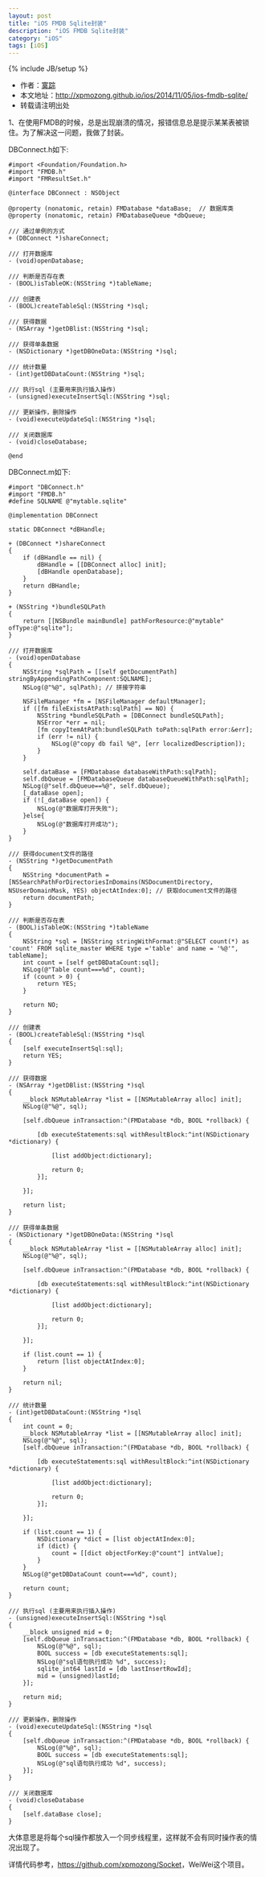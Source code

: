 ```yaml
---
layout: post
title: "iOS FMDB Sqlite封装"
description: "iOS FMDB Sqlite封装"
category: "iOS"
tags: [iOS]
---
```

{% include JB/setup %}

*	作者：<a href="http://weibo.com/xpmozong" target="blank">寞踪</a>
*	本文地址：http://xpmozong.github.io/ios/2014/11/05/ios-fmdb-sqlite/
*	转载请注明出处

1、在使用FMDB的时候，总是出现崩溃的情况，报错信息总是提示某某表被锁住。为了解决这一问题，我做了封装。

DBConnect.h如下:
	
	#import <Foundation/Foundation.h>
	#import "FMDB.h"
	#import "FMResultSet.h"

	@interface DBConnect : NSObject

	@property (nonatomic, retain) FMDatabase *dataBase;  // 数据库类
	@property (nonatomic, retain) FMDatabaseQueue *dbQueue;

	/// 通过单例的方式
	+ (DBConnect *)shareConnect;

	/// 打开数据库
	- (void)openDatabase;

	/// 判断是否存在表
	- (BOOL)isTableOK:(NSString *)tableName;

	/// 创建表
	- (BOOL)createTableSql:(NSString *)sql;

	/// 获得数据
	- (NSArray *)getDBlist:(NSString *)sql;

	/// 获得单条数据
	- (NSDictionary *)getDBOneData:(NSString *)sql;

	/// 统计数量
	- (int)getDBDataCount:(NSString *)sql;

	/// 执行sql (主要用来执行插入操作)
	- (unsigned)executeInsertSql:(NSString *)sql;

	/// 更新操作，删除操作
	- (void)executeUpdateSql:(NSString *)sql;

	/// 关闭数据库
	- (void)closeDatabase;

	@end

DBConnect.m如下:
	
	#import "DBConnect.h"
	#import "FMDB.h"
	#define SQLNAME @"mytable.sqlite"

	@implementation DBConnect

	static DBConnect *dBHandle;

	+ (DBConnect *)shareConnect
	{
	    if (dBHandle == nil) {
	        dBHandle = [[DBConnect alloc] init];
	        [dBHandle openDatabase];
	    }
	    return dBHandle;
	}

	+ (NSString *)bundleSQLPath
	{
	    return [[NSBundle mainBundle] pathForResource:@"mytable" ofType:@"sqlite"];
	}

	/// 打开数据库
	- (void)openDatabase
	{
	    NSString *sqlPath = [[self getDocumentPath] stringByAppendingPathComponent:SQLNAME];
	    NSLog(@"%@", sqlPath); // 拼接字符串
	    
	    NSFileManager *fm = [NSFileManager defaultManager];
	    if ([fm fileExistsAtPath:sqlPath] == NO) {
	        NSString *bundleSQLPath = [DBConnect bundleSQLPath];
	        NSError *err = nil;
	        [fm copyItemAtPath:bundleSQLPath toPath:sqlPath error:&err];
	        if (err != nil) {
	            NSLog(@"copy db fail %@", [err localizedDescription]);
	        }
	    }
	    
	    self.dataBase = [FMDatabase databaseWithPath:sqlPath];
	    self.dbQueue = [FMDatabaseQueue databaseQueueWithPath:sqlPath];
	    NSLog(@"self.dbQueue==%@", self.dbQueue);
	    [_dataBase open];
	    if (![_dataBase open]) {
	        NSLog(@"数据库打开失败");
	    }else{
	        NSLog(@"数据库打开成功");
	    }
	}

	/// 获得document文件的路径
	- (NSString *)getDocumentPath
	{
	    NSString *documentPath = [NSSearchPathForDirectoriesInDomains(NSDocumentDirectory, NSUserDomainMask, YES) objectAtIndex:0]; // 获取document文件的路径
	    return documentPath;
	}

	/// 判断是否存在表
	- (BOOL)isTableOK:(NSString *)tableName
	{
	    NSString *sql = [NSString stringWithFormat:@"SELECT count(*) as 'count' FROM sqlite_master WHERE type ='table' and name = '%@'", tableName];
	    int count = [self getDBDataCount:sql];
	    NSLog(@"Table count===%d", count);
	    if (count > 0) {
	        return YES;
	    }
	    
	    return NO;
	}

	/// 创建表
	- (BOOL)createTableSql:(NSString *)sql
	{
	    [self executeInsertSql:sql];
	    return YES;
	}

	/// 获得数据
	- (NSArray *)getDBlist:(NSString *)sql
	{
	    __block NSMutableArray *list = [[NSMutableArray alloc] init];
	    NSLog(@"%@", sql);
	    
	    [self.dbQueue inTransaction:^(FMDatabase *db, BOOL *rollback) {
	        
	        [db executeStatements:sql withResultBlock:^int(NSDictionary *dictionary) {
	            
	            [list addObject:dictionary];
	            
	            return 0;
	        }];
	        
	    }];
	    
	    return list;
	}

	/// 获得单条数据
	- (NSDictionary *)getDBOneData:(NSString *)sql
	{
	    __block NSMutableArray *list = [[NSMutableArray alloc] init];
	    NSLog(@"%@", sql);
	    
	    [self.dbQueue inTransaction:^(FMDatabase *db, BOOL *rollback) {
	        
	        [db executeStatements:sql withResultBlock:^int(NSDictionary *dictionary) {
	            
	            [list addObject:dictionary];
	            
	            return 0;
	        }];
	        
	    }];
	    
	    if (list.count == 1) {
	        return [list objectAtIndex:0];
	    }
	    
	    return nil;
	}

	/// 统计数量
	- (int)getDBDataCount:(NSString *)sql
	{
	    int count = 0;
	    __block NSMutableArray *list = [[NSMutableArray alloc] init];
	    NSLog(@"%@", sql);
	    [self.dbQueue inTransaction:^(FMDatabase *db, BOOL *rollback) {
	        
	        [db executeStatements:sql withResultBlock:^int(NSDictionary *dictionary) {
	            
	            [list addObject:dictionary];
	            
	            return 0;
	        }];
	        
	    }];
	    
	    if (list.count == 1) {
	        NSDictionary *dict = [list objectAtIndex:0];
	        if (dict) {
	            count = [[dict objectForKey:@"count"] intValue];
	        }
	    }
	    NSLog(@"getDBDataCount count===%d", count);
	    
	    return count;
	}

	/// 执行sql (主要用来执行插入操作)
	- (unsigned)executeInsertSql:(NSString *)sql
	{
	    __block unsigned mid = 0;
	    [self.dbQueue inTransaction:^(FMDatabase *db, BOOL *rollback) {
	        NSLog(@"%@", sql);
	        BOOL success = [db executeStatements:sql];
	        NSLog(@"sql语句执行成功 %d", success);
	        sqlite_int64 lastId = [db lastInsertRowId];
	        mid = (unsigned)lastId;
	    }];
	    
	    return mid;
	}

	/// 更新操作，删除操作
	- (void)executeUpdateSql:(NSString *)sql
	{
	    [self.dbQueue inTransaction:^(FMDatabase *db, BOOL *rollback) {
	        NSLog(@"%@", sql);
	        BOOL success = [db executeStatements:sql];
	        NSLog(@"sql语句执行成功 %d", success);
	    }];
	}

	/// 关闭数据库
	- (void)closeDatabase
	{
	    [self.dataBase close];
	}


大体意思是将每个sql操作都放入一个同步线程里，这样就不会有同时操作表的情况出现了。

详情代码参考，<a href="https://github.com/xpmozong/Socket" target="_blank">https://github.com/xpmozong/Socket</a>，WeiWei这个项目。

